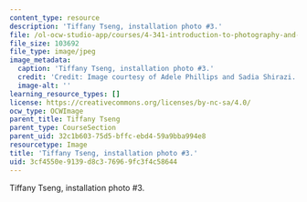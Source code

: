 ```yaml
---
content_type: resource
description: 'Tiffany Tseng, installation photo #3.'
file: /ol-ocw-studio-app/courses/4-341-introduction-to-photography-and-related-media-fall-2007/3cf4550e9139d8c376969fc3f4c58644_tseng6.jpg
file_size: 103692
file_type: image/jpeg
image_metadata:
  caption: 'Tiffany Tseng, installation photo #3.'
  credit: 'Credit: Image courtesy of Adele Phillips and Sadia Shirazi.'
  image-alt: ''
learning_resource_types: []
license: https://creativecommons.org/licenses/by-nc-sa/4.0/
ocw_type: OCWImage
parent_title: Tiffany Tseng
parent_type: CourseSection
parent_uid: 32c1b603-75d5-bffc-ebd4-59a9bba994e8
resourcetype: Image
title: 'Tiffany Tseng, installation photo #3.'
uid: 3cf4550e-9139-d8c3-7696-9fc3f4c58644
---
```

Tiffany Tseng, installation photo #3.